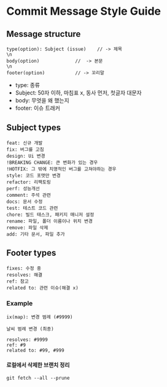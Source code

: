 # Commit Message Style Guide

## Message structure

    type(option): Subject (issue)    // -> 제목
    \n
    body(option)             //  -> 본문
    \n
    footer(option)           // -> 꼬리말

- type: 종류
- Subject: 50자 이하, 마침표 x, 동사 먼저, 첫글자 대문자
- body: 무엇을 왜 했는지
- footer: 이슈 트래커

## Subject types

    feat: 신규 개발
    fix: 버그를 고침
    design: Ui 변경
    !BREAKING CHANGE: 큰 변화가 있는 경우
    !HOTFIX: 그 밖에 치명적인 버그를 고쳐야하는 경우
    style: 코드 포맷만 변경
    refactor: 리팩토링
    perf: 성능개선
    comment: 주석 관련
    docs: 문서 수정
    test: 테스트 코드 관련
    chore: 빌드 태스크, 패키지 매니저 설정
    rename: 파일, 폴더 이름이나 위치 변경
    remove: 파일 삭제
    add: 기타 문서, 파일 추가

## Footer types

    fixes: 수정 중
    resolves: 해결
    ref: 참고
    related to: 관련 이슈(해결 x)

### Example

    ix(map): 변경 범례 (#9999)

    날씨 범례 변경 (최종)

    resolves: #9999
    ref: #9
    related to: #99, #999
    
#### 로컬에서 삭제한 브랜치 정리

    git fetch --all --prune
